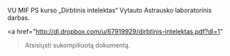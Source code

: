 VU MIF PS kurso „Dirbtinis intelektas“ Vytauto Astrausko
laboratorinis darbas.

<a href="http://dl.dropbox.com/u/67919929/dirbtinis-intelektas.pdf?dl=1"
>Atsisiųsti sukompiliuotą dokumentą.</a>
